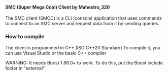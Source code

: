 #### SMC (Super Mega Cool) Client by Mahestro_320

The SMC client (SMCC) is a CLI (console) application that uses commands to connect to an SMC server and request data from it by sending queries.

### How to compile

The client is programmed in C++ (ISO C++20 Standard)
To compile it, you can use Visual Studio or the basic C++ compiler

WARNING: It needs Boost 1.88.0+ to work. To do this, put the Boost include folder in "external"
